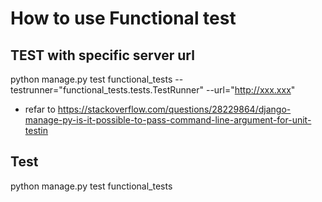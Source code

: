 # How to use Functional test
## TEST with specific server url
python manage.py test functional_tests --testrunner="functional_tests.tests.TestRunner" --url="http://xxx.xxx"
* refar to https://stackoverflow.com/questions/28229864/django-manage-py-is-it-possible-to-pass-command-line-argument-for-unit-testin

## Test 
python manage.py test functional_tests

